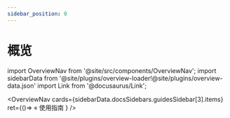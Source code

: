 ```yaml
---
sidebar_position: 0
---
```


# 概览

import OverviewNav from '@site/src/components/OverviewNav';
import sidebarData from '@site/plugins/overview-loader!@site/plugins/overview-data.json'
import Link from '@docusaurus/Link';

<OverviewNav cards={sidebarData.docsSidebars.guidesSidebar[3].items}
  ret={()=>
    <Link to='/docs/guides/overview'>« 使用指南</Link>
  }
/>

